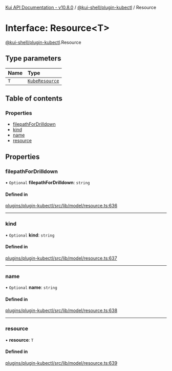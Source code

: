[Kui API Documentation - v10.8.0](../README.md) / [@kui-shell/plugin-kubectl](../modules/kui_shell_plugin_kubectl.md) / Resource

# Interface: Resource<T\>

[@kui-shell/plugin-kubectl](../modules/kui_shell_plugin_kubectl.md).Resource

## Type parameters

| Name | Type                                                                  |
| :--- | :-------------------------------------------------------------------- |
| `T`  | [`KubeResource`](../modules/kui_shell_plugin_kubectl.md#kuberesource) |

## Table of contents

### Properties

- [filepathForDrilldown](kui_shell_plugin_kubectl.Resource.md#filepathfordrilldown)
- [kind](kui_shell_plugin_kubectl.Resource.md#kind)
- [name](kui_shell_plugin_kubectl.Resource.md#name)
- [resource](kui_shell_plugin_kubectl.Resource.md#resource)

## Properties

### filepathForDrilldown

• `Optional` **filepathForDrilldown**: `string`

#### Defined in

[plugins/plugin-kubectl/src/lib/model/resource.ts:636](https://github.com/mra-ruiz/kui/blob/76908b178/plugins/plugin-kubectl/src/lib/model/resource.ts#L636)

---

### kind

• `Optional` **kind**: `string`

#### Defined in

[plugins/plugin-kubectl/src/lib/model/resource.ts:637](https://github.com/mra-ruiz/kui/blob/76908b178/plugins/plugin-kubectl/src/lib/model/resource.ts#L637)

---

### name

• `Optional` **name**: `string`

#### Defined in

[plugins/plugin-kubectl/src/lib/model/resource.ts:638](https://github.com/mra-ruiz/kui/blob/76908b178/plugins/plugin-kubectl/src/lib/model/resource.ts#L638)

---

### resource

• **resource**: `T`

#### Defined in

[plugins/plugin-kubectl/src/lib/model/resource.ts:639](https://github.com/mra-ruiz/kui/blob/76908b178/plugins/plugin-kubectl/src/lib/model/resource.ts#L639)
